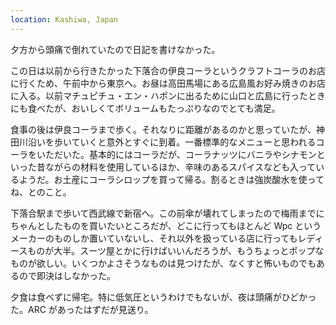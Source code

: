 ```yaml
---
location: Kashiwa, Japan
---
```


夕方から頭痛で倒れていたので日記を書けなかった。

この日は以前から行きたかった下落合の伊良コーラというクラフトコーラのお店に行くため、午前中から東京へ。お昼は高田馬場にある広島風お好み焼きのお店に入る。以前マチュピチュ・エン・ハポンに出るために山口と広島に行ったときにも食べたが、おいしくてボリュームもたっぷりなのでとても満足。

食事の後は伊良コーラまで歩く。それなりに距離があるのかと思っていたが、神田川沿いを歩いていくと意外とすぐに到着。一番標準的なメニューと思われるコーラをいただいた。基本的にはコーラだが、コーラナッツにバニラやシナモンといった昔ながらの材料を使用しているほか、辛味のあるスパイスなども入っているようだ。お土産にコーラシロップを買って帰る。割るときは強炭酸水を使ってね、とのこと。

下落合駅まで歩いて西武線で新宿へ。この前傘が壊れてしまったので梅雨までにちゃんとしたものを買いたいところだが、どこに行ってもほとんど Wpc というメーカーのものしか置いていないし、それ以外を扱っている店に行ってもレディースものが大半。スーツ屋とかに行けばいいんだろうが、もうちょっとポップなものが欲しい。いくつかよさそうなものは見つけたが、なくすと怖いものでもあるので即決はしなかった。

夕食は食べずに帰宅。特に低気圧というわけでもないが、夜は頭痛がひどかった。ARC があったはずだが見送り。
